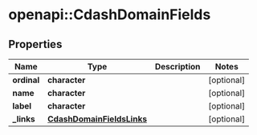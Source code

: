 # openapi::CdashDomainFields


## Properties
Name | Type | Description | Notes
------------ | ------------- | ------------- | -------------
**ordinal** | **character** |  | [optional] 
**name** | **character** |  | [optional] 
**label** | **character** |  | [optional] 
**_links** | [**CdashDomainFieldsLinks**](CdashDomainFieldsLinks.md) |  | [optional] 


